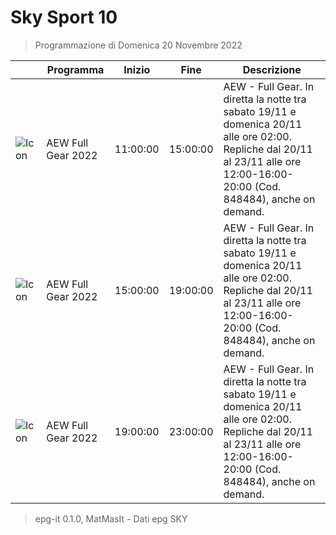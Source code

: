 # Sky Sport 10
> Programmazione di Domenica 20 Novembre 2022

||Programma|Inizio|Fine|Descrizione|
|---|---|---|---|---|
|![Icon](https://guidatv.sky.it/uuid/876a14eb-fbe2-4ddb-a25c-7df6e7952c1c/cover?md5ChecksumParam=5f3fd37869c7d40d00904706faceddf2)|AEW Full Gear 2022|11:00:00|15:00:00|AEW - Full Gear. In diretta la notte tra sabato 19/11 e domenica 20/11 alle ore 02:00. Repliche dal 20/11 al 23/11 alle ore 12:00-16:00-20:00 (Cod. 848484), anche on demand.
|![Icon](https://guidatv.sky.it/uuid/876a14eb-fbe2-4ddb-a25c-7df6e7952c1c/cover?md5ChecksumParam=5f3fd37869c7d40d00904706faceddf2)|AEW Full Gear 2022|15:00:00|19:00:00|AEW - Full Gear. In diretta la notte tra sabato 19/11 e domenica 20/11 alle ore 02:00. Repliche dal 20/11 al 23/11 alle ore 12:00-16:00-20:00 (Cod. 848484), anche on demand.
|![Icon](https://guidatv.sky.it/uuid/876a14eb-fbe2-4ddb-a25c-7df6e7952c1c/cover?md5ChecksumParam=5f3fd37869c7d40d00904706faceddf2)|AEW Full Gear 2022|19:00:00|23:00:00|AEW - Full Gear. In diretta la notte tra sabato 19/11 e domenica 20/11 alle ore 02:00. Repliche dal 20/11 al 23/11 alle ore 12:00-16:00-20:00 (Cod. 848484), anche on demand.



 > epg-it 0.1.0, MatMasIt - Dati epg SKY